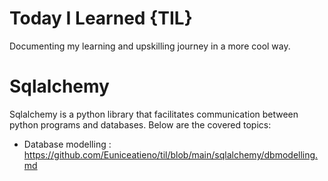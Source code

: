 # Today I Learned {TIL}
Documenting my learning and upskilling journey in a more cool way.

# Sqlalchemy
Sqlalchemy is a python library that facilitates communication between python
programs and databases.
 Below are the covered topics:
   + Database modelling : https://github.com/Euniceatieno/til/blob/main/sqlalchemy/dbmodelling.md


